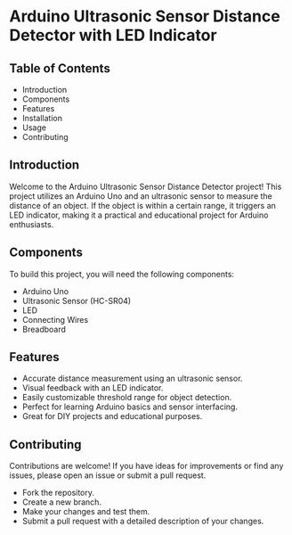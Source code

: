 # Arduino Ultrasonic Sensor Distance Detector with LED Indicator

## Table of Contents

- Introduction
- Components
- Features
- Installation
- Usage
- Contributing

## Introduction

Welcome to the Arduino Ultrasonic Sensor Distance Detector project! This project utilizes an Arduino Uno and an ultrasonic sensor to measure the distance of an object. If the object is within a certain range, it triggers an LED indicator, making it a practical and educational project for Arduino enthusiasts.

## Components

To build this project, you will need the following components:

- Arduino Uno
- Ultrasonic Sensor (HC-SR04)
- LED
- Connecting Wires
- Breadboard

## Features

- Accurate distance measurement using an ultrasonic sensor.
- Visual feedback with an LED indicator.
- Easily customizable threshold range for object detection.
- Perfect for learning Arduino basics and sensor interfacing.
- Great for DIY projects and educational purposes.

## Contributing

Contributions are welcome! If you have ideas for improvements or find any issues, please open an issue or submit a pull request.

- Fork the repository.
- Create a new branch.
- Make your changes and test them.
- Submit a pull request with a detailed description of your changes.
